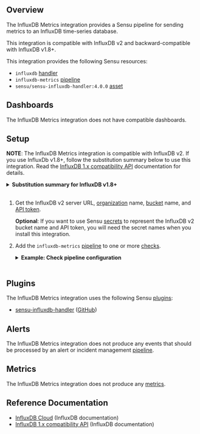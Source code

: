 ## Overview

<!-- Sensu Integration description; supports markdown -->

The InfluxDB Metrics integration provides a Sensu pipeline for sending metrics to an InfluxDB time-series database.

This integration is compatible with InfluxDB v2 and backward-compatible with InfluxDB v1.8+.

<!-- Provide a high level overview of the integration contents (e.g. checks, filters, mutators, handlers, assets, etc) -->

This integration provides the following Sensu resources:

* `influxdb` [handler]
* `influxdb-metrics` [pipeline]
* `sensu/sensu-influxdb-handler:4.0.0` [asset]

## Dashboards

<!-- List of supported dashboards w/ screenshots (supports png, jpeg, and gif images; relative paths only; e.g. `![](img/dashboard-1.png)` )-->

The InfluxDB Metrics integration does not have compatible dashboards.

## Setup

<!-- Sensu Integration setup instructions, including Sensu agent configuration and external component configuration -->
<!-- EXAMPLE: what configuration (if any) is required in a third-party service to enable monitoring? -->

**NOTE**: The InfluxDB Metrics integration is compatible with InfluxDB v2. If you use InfluxDb v1.8+, follow the substitution summary below to use this integration. Read the [InfluxDB 1.x compatibility API] documentation for details.

<details><summary><strong>Substitution summary for InfluxDB v1.8+</strong></summary>

If you use InfluxDB v1.8+, use the following substitutions to install this integration:

- Use an empty string for the organization name.
- Use [database and retention policy mapping] (e.g. `sensu/autogen`) for the bucket name. To use the default retention policy, use only the database name (e.g. `sensu`).
- Use the InfluxDB username and password separated by a colon to create an API token: `<USERNAME>:<PASSWORD>`. If the InfluxDB server doesn't require authentication, use an empty string (`""`). 

</details>
<br>

1. Get the InfluxDB v2 server URL, [organization] name, [bucket] name, and [API token].

   **Optional**: If you want to use Sensu [secrets] to represent the InfluxDB v2 bucket name and API token, you will need the secret names when you install this integration.

1. Add the `influxdb-metrics` [pipeline] to one or more [checks].

   <details><summary><strong>Example: Check pipeline configuration</strong></summary>

   ```yaml
   spec:
     pipelines:
       - api_version: core/v2
         type: Pipeline
         name: influxdb-metrics
   ```

   </details>
   <br>

## Plugins

<!-- Links to any Sensu Integration dependencies (i.e. Sensu Plugins) -->

The InfluxDB Metrics integration uses the following Sensu [plugins]:

- [sensu-influxdb-handler][sensu-influxdb-handler-bonsai] ([GitHub][sensu-elasticsearch-influxdb-github])

## Alerts

<!-- List of all alerts generated by this integration. -->

The InfluxDB Metrics integration does not produce any events that should be processed by an alert or incident management [pipeline].

## Metrics

<!-- List of all metrics or events collected by this integration. -->

The InfluxDB Metrics integration does not produce any [metrics].

## Reference Documentation

<!-- Please provide links to any relevant reference documentation to help users learn more and/or troubleshoot this integration. -->

- [InfluxDB Cloud] (InfluxDB documentation)
- [InfluxDB 1.x compatibility API] (InfluxDB documentation)


<!-- Links -->
[check]: https://docs.sensu.io/sensu-go/latest/observability-pipeline/observe-schedule/checks/
[checks]: https://docs.sensu.io/sensu-go/latest/observability-pipeline/observe-schedule/checks/
[asset]: https://docs.sensu.io/sensu-go/latest/plugins/assets/
[subscription]: https://docs.sensu.io/sensu-go/latest/observability-pipeline/observe-schedule/subscriptions/
[agents]: https://docs.sensu.io/sensu-go/latest/observability-pipeline/observe-schedule/agent/
[annotation]: https://docs.sensu.io/sensu-go/latest/observability-pipeline/observe-schedule/agent/#general-configuration-flags
[plugins]: https://docs.sensu.io/sensu-go/latest/plugins/
[metrics]: https://docs.sensu.io/sensu-go/latest/observability-pipeline/observe-schedule/metrics/
[handler]: https://docs.sensu.io/sensu-go/latest/observability-pipeline/observe-process/handlers/
[tokens]: https://docs.sensu.io/sensu-go/latest/observability-pipeline/observe-schedule/tokens/
[secrets]: https://docs.sensu.io/sensu-go/latest/reference/secrets/
[pipeline]: https://docs.sensu.io/sensu-go/latest/observability-pipeline/observe-process/pipelines/
[API token]: https://docs.influxdata.com/influxdb/cloud/security/tokens/
[organization]: https://docs.influxdata.com/influxdb/cloud/organizations/
[bucket]: https://docs.influxdata.com/influxdb/cloud/organizations/buckets/
[InfluxDB 1.x compatibility API]: https://docs.influxdata.com/influxdb/cloud/reference/api/influxdb-1x/
[sensu-influxdb-handler]: https://github.com/sensu/sensu-influxdb-handler
[sensu-influxdb-handler-bonsai]: https://bonsai.sensu.io/assets/sensu/sensu-influxdb-handler
[sensu-elasticsearch-influxdb-github]: https://github.com/sensu/sensu-influxdb-handler
[InfluxDB Cloud]: https://docs.influxdata.com/influxdb/cloud/
